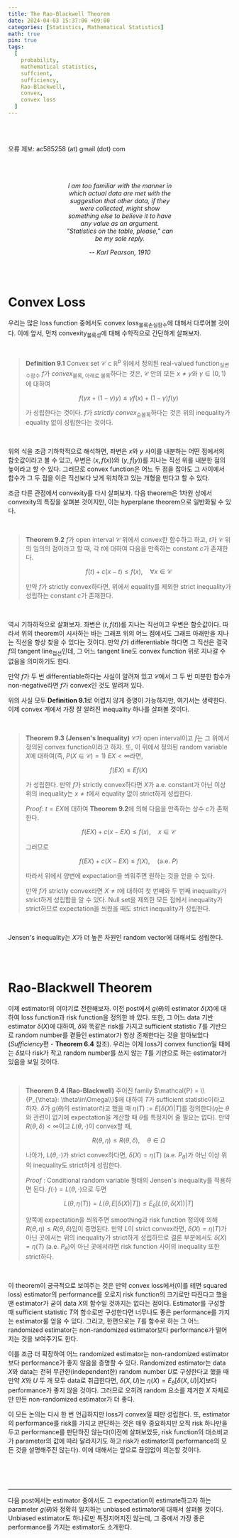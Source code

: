 ```yaml
---
title: The Rao-Blackwell Theorem
date: 2024-04-03 15:37:00 +09:00
categories: [Statistics, Mathematical Statistics]
math: true
pin: true
tags:
  [
    probability,
    mathematical statistics,
    suffcient,
    sufficiency,
    Rao-Blackwell,
    convex,
    convex loss
  ]
---
```


<br>
<br>

오류 제보: ac585258 (at) gmail (dot) com

<br>
<br>
<br>

<center><div style="width:48%"><i>
I am too familiar with the manner in which actual data are met with the suggestion that other data, if they were collected, might show something else to believe it to have any value as an argument. "Statistics on the table, please," can be my sole reply. <br>

-- Karl Pearson, 1910
</i></div></center>

<br>
<br>

# Convex Loss

우리는 많은 loss function 중에서도 convex loss<sub>볼록손실함수</sub>에 대해서 다루어볼 것이다. 이에 앞서, 먼저 convexity<sub>볼록성</sub>에 대해 수학적으로 간단하게 살펴보자.

<br>

> **Definition 9.1** Convex set $\mathcal{C}\subset\mathbb{R}^p$ 위에서 정의된 real-valued function<sub>실변수함수</sub> $f$가 *convex*<sub>볼록, 아래로 볼록</sub>하다는 것은, $\mathcal{C}$ 안의 모든 $x\ne y$와 $\gamma\in(0, 1)$에 대하여
>
> $$f(\gamma x + (1-\gamma)y) \le \gamma f(x) + (1-\gamma)f(y)$$
>
> 가 성립한다는 것이다. $f$가 *strictly convex*<sub>순볼록</sub>하다는 것은 위의 inequality가 equality 없이 성립한다는 것이다.
>

<br>

위의 식을 조금 기하학적으로 해석하면, 좌변은 $x$와 $y$ 사이를 내분하는 어떤 점에서의 함숫값이라고 볼 수 있고, 우변은 $(x, f(x))$와 $(y, f(y))$를 지나는 직선 위를 내분한 점의 높이라고 할 수 있다. 그러므로 convex function은 어느 두 점을 잡아도 그 사이에서 함수가 그 두 점을 이은 직선보다 낮게 위치하고 있는 개형을 띤다고 할 수 있다. 

조금 다른 관점에서 convexity를 다시 살펴보자. 다음 theorem은 1차원 상에서 convexity의 특징을 살펴본 것이지만, 이는 hyperplane theorem으로 일반화될 수 있다.

<br>

> **Theorem 9.2** $f$가 open interval $\mathcal{C}$ 위에서 convex한 함수하고 하고, $t$가 $\mathcal{C}$ 위의 임의의 점이라고 할 때, 각 $t$에 대하여 다음을 만족하는 constant $c$가 존재한다.
>
> $$f(t) + c(x - t) \le f(x), \quad \forall x\in\mathcal{C}$$
>
> 만약 $f$가 strictly convex하다면, 위에서 equality를 제외한 strict inequality가 성립하는 constant $c$가 존재한다.
>

<br>

역시 기하하적으로 살펴보자. 좌변은 $(t, f(t))$를 지나는 직선이고 우변은 함숫값이다. 따라서 위의 theorem이 시사하는 바는 그래프 위의 어느 점에서도 그래프 아래만을 지나는 직선을 항상 찾을 수 있다는 것이다. 만약 $f$가 differentiable 하다면 그 직선은 결국 $f$의 tangent line<sub>접선</sub>인데, 그 어느 tangent line도 convex function 위로 지나갈 수 없음을 의미하기도 한다.


만약 $f$가 두 번 differentiable하다는 사실이 알려져 있고 $\mathcal{C}$에서 그 두 번 미분한 함수가 non-negative라면 $f$가 convex인 것도 알려져 있다.

위의 사실 모두 **Definition 9.1**로 어렵지 않게 증명이 가능하지만, 여기서는 생략한다. 이제 convex 계에서 가장 잘 알려진 inequality 하나를 살펴볼 것이다.

<br>

> **Theorem 9.3 (Jensen's Inequality)** $\mathcal{C}$가 open interval이고 $f$는 그 위에서 정의된 convex function이라고 하자. 또, 이 위에서 정의된 random variable $X$에 대하여(즉, $P(X\in\mathcal{C}) = 1$) $EX\lt\infty$라면,
>
> $$ f(EX) \le E f(X)$$
>
> 가 성립한다. 만약 $f$가 strictly convex하다면 $X$가 a.e. constant가 아닌 이상 위의 inequality는 $x\ne t$에서 equality 없이 strict하게 성립한다.
>
> *Proof*: $t = EX$에 대하여 **Theorem 9.2**에 의해 다음을 만족하는 상수 $c$가 존재한다.
>
> $$ f(EX) + c(x - EX) \le f(x), \quad x\in\mathcal{C}$$ 
>
> 그러므로
>
> $$ f(EX) + c(X - EX) \le f(X), \quad (\text{a.e. } P)$$
>
> 따라서 위에서 양변에 expectation을 씌워주면 원하는 것을 얻을 수 있다.
>
> 만약 $f$가 strictly convex라면 $X\ne t$에 대하여 첫 번째와 두 번째 inequality가 strict하게 성립함을 알 수 있다. Null set을 제외한 모든 점에서 inequality가 strict하므로 expectation을 씌웠을 때도 strict inequality가 성립한다.
>

<br>

Jensen's inequality는 $X$가 더 높은 차원인 random vector에 대해서도 성립한다. 

<br>
<br>

# Rao-Blackwell Theorem

이제 estimator의 이야기로 전한해보자. 이전 post에서 $g(\theta)$의 estimator $\delta(X)$에 대하여 loss function과 risk function을 정의한 바 있다. 또한, 그 어느 data 기반 estimator $\delta(X)$에 대하여, $\delta$와 똑같은 risk를 가지고 sufficient statistic $T$를 기반으로 random number를 곁들인 estimator가 항상 존재한다는 것을 알아보았다(*Sufficiency*편 - **Theorem 6.4** 참조). 우리는 이제 loss가 convex function일 때에는 $\delta$보다 risk가 작고 random number를 쓰지 않는 $T$를 기반으로 하는 estimator가 있음을 보일 것이다.

<br>

> **Theorem 9.4 (Rao-Blackwell)** 주어진 family $\mathcal{P} = \\{P_{\theta}: \theta\in\Omega\\}$에 대하여 $T$가 sufficient statistic이라고 하자. $\delta$가 $g(\theta)$의 estimator라고 했을 때 $\eta(T):=E[\delta(X)\vert T]$를 정의한다($\eta$는 $\theta$와 관련이 없기에 expectation을 계산할 때 $\theta$를 특정지어 줄 필요는 없다). 만약 $R(\theta, \delta)\lt\infty$이고 $L(\theta, \cdot)$이 convex할 때,
>
> $$ R(\theta, \eta) \le R(\theta, \delta), \quad \theta\in\Omega$$
>
> 나아가, $L(\theta, \cdot)$가 strict convex하다면, $\delta(X) = \eta(T)$ (a.e. $P_{\theta}$)가 아닌 이상 위의 inequality도 strict하게 성립한다.
>
> *Proof* : Conditional random variable 형태의 Jensen's inequality를 적용하면 된다. $f(\cdot) = L(\theta, \cdot)$으로 두면
>
> $$ L(\theta, \eta(T)) = L(\theta, E[\delta(X)\vert T]) \le E_{\theta}[L(\theta, \delta(X))\vert T]$$
>
> 양쪽에 expectation을 씌워주면 smoothing과 risk function 정의에 의해 $R(\theta, \eta)\le R(\theta, \delta)$임이 증명된다. 만약 $L$이 strict convex라면,  $\delta(X) = \eta(T)$가 아닌 곳에서는 위의 inequality가 strict하게 성립하므로 결론 부분에서도 $\delta(X) = \eta(T)$ (a.e. $P_{\theta}$)이 아닌 곳에서라면 risk function 사이의 inequality 또한 strict하다.
>

<br>

이 theorem이 궁극적으로 보여주는 것은 만약 convex loss에서(이를 테면 squared loss) estimator의 performance를 오로지 risk function의 크기로만 따진다고 했을 땐 estimator가 굳이 data $X$의 함수일 것까지는 없다는 점이다. Estimator를 구성할 때 sufficient statistic $T$의 함수로만 구성한다면 너무나도 좋은 performance를 가지는 estimator룰 얻을 수 있다. 그리고, 한편으로는 $T$를 함수로 하는 그 어느 randomized estimator는 non-randomized estimator보다 performance가 떨어지는 것을 보여주기도 한다. 

이를 조금 더 확장하여 어느 randomized estimator는 non-randomized estimator보다 performance가 좋지 않음을 증명할 수 있다. Randomized estimator는 data $X$와 data는 전혀 무관한(independent한) random number $U$로 구성한다고 했을 때 만약 $X$와 $U$ 두 개 모두 data로 취급한다면, $\delta(X, U)$는 $\eta(X) = E_{\theta}[\delta(X, U)\vert X]$보다 performance가 좋지 않을 것이다. 그러므로 오히려 random 요소를 제거한 $X$ 자체로만 만든 non-randomized estimator가 더 좋다.

이 모든 논의는 다시 한 번 언급하지만 loss가 convex일 때만 성립한다. 또, estimator의 performance를 risk를 가지고 판단하는 것은 매우 중요하지만 오직 risk 하나만을 두고 performance를 판단하진 않는다(이전에 살펴보았듯, risk function의 대소비교가 parameter의 값에 따라 달라지기도 하고 risk가 estimator의 performance의 모든 것을 설명해주진 않는다). 이에 대해서는 앞으로 끊임없이 의논할 것이다.

<br>
<br>
<br>

---
다음 post에서는 estimator 중에서도 그 expectation이 estimate하고자 하는 parameter $g(\theta)$와 정확히 일치하는 unbiased estimator에 대해서 살펴볼 것이다. Unbiased estimator도 하나로만 특정지어지진 않는데, 그 중에서 가장 좋은 performance를 가지는 estimator도 소개한다.

